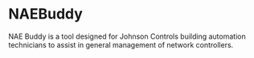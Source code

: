 NAEBuddy
========

NAE Buddy is a tool designed for Johnson Controls building automation technicians to assist in general management of network controllers.
